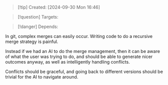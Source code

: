 
>[!tip] Created: [2024-09-30 Mon 16:46]

>[!question] Targets: 

>[!danger] Depends: 

In git, complex merges can easily occur.
Writing code to do a recursive merge strategy is painful.

Instead if we had an AI to do the merge management, then it can be aware of what the user was trying to do, and should be able to generate nicer outcomes anyway, as well as intelligently handling conflicts.

Conflicts should be graceful, and going back to different versions should be trivial for the AI to navigate around.